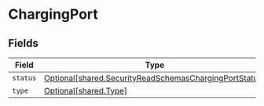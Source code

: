 # ChargingPort


## Fields

| Field                                                                                                                  | Type                                                                                                                   | Required                                                                                                               | Description                                                                                                            |
| ---------------------------------------------------------------------------------------------------------------------- | ---------------------------------------------------------------------------------------------------------------------- | ---------------------------------------------------------------------------------------------------------------------- | ---------------------------------------------------------------------------------------------------------------------- |
| `status`                                                                                                               | [Optional[shared.SecurityReadSchemasChargingPortStatus]](../../models/shared/securityreadschemaschargingportstatus.md) | :heavy_minus_sign:                                                                                                     | N/A                                                                                                                    |
| `type`                                                                                                                 | [Optional[shared.Type]](../../models/shared/type.md)                                                                   | :heavy_minus_sign:                                                                                                     | N/A                                                                                                                    |